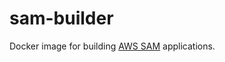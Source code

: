 # sam-builder

Docker image for building [AWS SAM](https://aws.amazon.com/serverless/sam/) applications.
